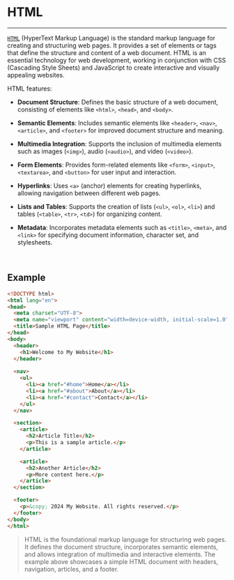 # HTML

---

[`HTML`](https://developer.mozilla.org/en-US/docs/Web/HTML) (HyperText Markup Language) is the standard markup language for creating and structuring web pages. It provides a set of elements or tags that define the structure and content of a web document. HTML is an essential technology for web development, working in conjunction with CSS (Cascading Style Sheets) and JavaScript to create interactive and visually appealing websites.

HTML features:

- **Document Structure**: Defines the basic structure of a web document, consisting of elements like `<html>`, `<head>`, and `<body>`.

- **Semantic Elements**: Includes semantic elements like `<header>`, `<nav>`, `<article>`, and `<footer>` for improved document structure and meaning.

- **Multimedia Integration**: Supports the inclusion of multimedia elements such as images (`<img>`), audio (`<audio>`), and video (`<video>`).

- **Form Elements**: Provides form-related elements like `<form>`, `<input>`, `<textarea>`, and `<button>` for user input and interaction.

- **Hyperlinks**: Uses `<a>` (anchor) elements for creating hyperlinks, allowing navigation between different web pages.

- **Lists and Tables**: Supports the creation of lists (`<ul>`, `<ol>`, `<li>`) and tables (`<table>`, `<tr>`, `<td>`) for organizing content.

- **Metadata**: Incorporates metadata elements such as `<title>`, `<meta>`, and `<link>` for specifying document information, character set, and stylesheets.

<br/>

## Example

```html
<!DOCTYPE html>
<html lang="en">
<head>
  <meta charset="UTF-8">
  <meta name="viewport" content="width=device-width, initial-scale=1.0">
  <title>Sample HTML Page</title>
</head>
<body>
  <header>
    <h1>Welcome to My Website</h1>
  </header>
  
  <nav>
    <ul>
      <li><a href="#home">Home</a></li>
      <li><a href="#about">About</a></li>
      <li><a href="#contact">Contact</a></li>
    </ul>
  </nav>

  <section>
    <article>
      <h2>Article Title</h2>
      <p>This is a sample article.</p>
    </article>

    <article>
      <h2>Another Article</h2>
      <p>More content here.</p>
    </article>
  </section>

  <footer>
    <p>&copy; 2024 My Website. All rights reserved.</p>
  </footer>
</body>
</html>
```

> HTML is the foundational markup language for structuring web pages. It defines the document structure, incorporates semantic elements, and allows integration of multimedia and interactive elements. The example above showcases a simple HTML document with headers, navigation, articles, and a footer.